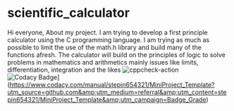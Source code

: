 # scientific_calculator
Hi everyone,
   About my project. I am trying to develop a first principle calculator using the C programming language. 
   I am trying as much as possible  to limit the use of the math.h library and build many of the functions afresh. 
   The calculator will build on the principles of logic to solve problems in mathematics and arithmetics mainly issues like limits, differentiation, integration and the likes
   ![cppcheck-action](https://github.com/99002784/Scientific-calcii/workflows/cppcheck-action/badge.svg)
 ![Codacy Badge](https://app.codacy.com/project/badge/Grade/3ac7e2a959a24fa4b5d1b9c1c886ff75)](https://www.codacy.com/manual/stepin654321/MiniProject_Template?utm_source=github.com&amp;utm_medium=referral&amp;utm_content=stepin654321/MiniProject_Template&amp;utm_campaign=Badge_Grade)
   
  
